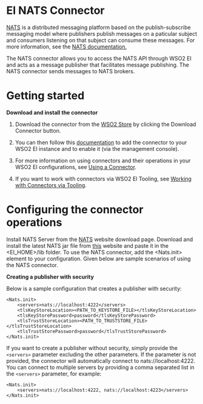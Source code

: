 # EI NATS Connector
[NATS](https://nats.io/) is a distributed messaging platform based on the publish-subscribe messaging model
where publishers publish messages on a paticular subject and consumers listening on that 
subject can consume these messages. For more information, see the [NATS documentation.](https://nats-io.github.io/docs/)

The NATS connector allows you to access the NATS API through WSO2 EI and acts as a message 
publisher that facilitates message publishing. 
The NATS connector sends messages to NATS brokers.

# Getting started 
__Download and install the connector__

1. Download the connector from the [WSO2 Store](https://store.wso2.com/store/assets/esbconnector/details/3fcaf309-1a69-4edf-870a-882bb76fdaa1) 
by clicking the Download Connector button.

2. You can then follow this [documentation](https://docs.wso2.com/display/EI650/Working+with+Connectors+via+the+Management+Console) to add the connector to your WSO2 EI instance 
and to enable it (via the management console).

3. For more information on using connectors and their operations in your WSO2 EI configurations, see [Using a Connector](https://docs.wso2.com/display/EI650/Using+a+Connector).

4. If you want to work with connectors via WSO2 EI Tooling, see [Working with Connectors via Tooling](https://docs.wso2.com/display/EI650/Working+with+Connectors+via+Tooling).

# Configuring the connector operations
Install NATS Server from the [NATS](https://nats.io/download/) website download page. Download and install the latest NATS jar file from [this](https://mvnrepository.com/artifact/io.nats/jnats) website 
and paste it in the <EI_HOME>/lib folder. To use the NATS connector, add the <Nats.init> element to your configuration. Given 
below are sample scenarios of using the NATS connector.

__Creating a publisher with security__

Below is a sample configuration that creates a publisher with security:
```
<Nats.init>
    <servers>nats://localhost:4222</servers>
    <tlsKeyStoreLocation><PATH_TO_KEYSTORE_FILE></tlsKeyStoreLocation>
    <tlsKeyStorePassword>password</tlsKeyStorePassword>
    <tlsTrustStoreLocation><PATH_TO_TRUSTSTORE_FILE></tlsTrustStoreLocation>
    <tlsTrustStorePassword>password</tlsTrustStorePassword>
</Nats.init>
```
If you want to create a publisher without security, simply provide the ```<servers>``` parameter excluding the other parameters. If the <servers> parameter is
not provided, the connector will automatically connect to nats://localhost:4222. You can connect to multiple 
servers by providing a comma separated list in the ```<servers>``` parameter, for example:

```
<Nats.init>
    <servers>nats://localhost:4222, nats://localhost:4223</servers>
</Nats.init>
```
